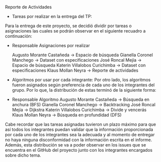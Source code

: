 Reporte de Actividades 

-	Tareas por realizar en la entrega del TP:

Para la entrega de este proyecto, se decidió dividir por tareas o asignaciones las cuales se podrán observar en el siguiente recuadro a continuación:  

 - Responsable	Asignaciones por realizar

    Augusto Morante Castañeda	 ->  Espacio de búsqueda
    Gianella Coronel Manchego	 ->  Dataset con especificaciones
    José Roncal Mejía  ->	 Espacio de búsqueda
    Katerin Villalobos Curichimba  -> 	Dataset con especificaciones
    Klaus Mollan Neyra  -> 	Reporte de actividades

-	Algoritmos por usar por cada integrante: 
Por otro lado, los algoritmos fueron asignados según preferencia de cada uno de los integrantes del grupo. Por lo que, la distribución de estas terminó de la siguiente forma: 

 - Responsable	Algoritmo
    Augusto Morante Castañeda  ->	 Búsqueda en anchura (BFS)
    Gianella Coronel Manchego  ->	 Backtracking
    José Roncal Mejía	 ->  Dijkstra
    Katerin Villalobos Curichimba	 ->  Divide y vencerás
    Klaus Mollan Neyra	 ->  Búsqueda en profundidad (DFS)


Cabe recordar que las tareas asignadas tuvieron un plazo máximo para que así todos los integrantes puedan validar que la información proporcionada por cada uno de los integrantes 
sea la adecuada y al momento de entregar no haya ninguna disconformidad con la información escrita en el informe. Además, esta distribución se va a poder observar en los issues 
que se encuentra en el GitHub del proyecto junto con los integrantes encargados sobre dicho tema.
